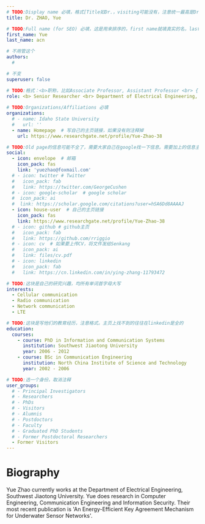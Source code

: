 ```yaml
---
# TODO:Display name 必填，格式[Title如Dr.，visiting可能没有，注意统一最高是Dr. 而不是Prof.] [全大写的Last name][, ][首字母大写的Last name]
title: Dr. ZHAO, Yue

# TODO:Full name (for SEO) 必填，这是用来排序的，first name就填真实的名，last_name一定按照excel填写
first_name: Yue
last_name: acn

# 不用管这个
authors:
  # 

# 不变
superuser: false

# TODO:格式：<b>职称，比如Associate Professor, Assistant Professor <br> {工作单位}, {工作国家:China、USA等}</b>
role: <b> Senior Researcher <br> Department of Electrical Engineering, <br>Southwest Jiaotong University, Chengdu, China</b>
 
# TODO:Organizations/Affiliations 必填
organizations:
  # - name: Idaho State University 
  #   url: ''
  - name: Homepage  # 写自己的主页链接，如果没有则注释掉
    url: https://www.researchgate.net/profile/Yue-Zhao-38

# TODO:Old page的信息可能不全了，需要大家自己在google找一下信息。需要加上的信息主要包含email、google scholar、个人主页、linkedin
social:
  - icon: envelope  # 邮箱
    icon_pack: fas
    link: 'yuezhao@foxmail.com'
  # - icon: twitter # Twitter
  #   icon_pack: fab  
  #   link: https://twitter.com/GeorgeCushen
  # - icon: google-scholar  # google scholar
  #  icon_pack: ai
  #  link: https://scholar.google.com/citations?user=hSA6Dd8AAAAJ
  - icon: house-user  # 自己的主页链接
    icon_pack: fas
    link: https://www.researchgate.net/profile/Yue-Zhao-38
  # - icon: github # github主页
  #   icon_pack: fab   
  #   link: https://github.com/rriggio
  # - icon: cv  # 如果要上传CV，将文件发给Senkang
  #   icon_pack: ai
  #   link: files/cv.pdf
  # - icon: linkedin 
  #   icon_pack: fab
  #   link: https://cn.linkedin.com/in/ying-zhang-11793472

# TODO:这块是自己的研究兴趣，均所有单词首字母大写
interests:
  - Cellular communication
  - Radio communication
  - Network communication
  - LTE

# TODO:这块是写他们的教育经历，注意格式。主页上找不到的往往在linkedin是全的
education:
  courses:
    - course: PhD in Information and Communication Systems
      institution: Southwest Jiaotong University
      year: 2006 - 2012
    - course: BSc in Communication Engineering
      institution: North China Institute of Science and Technology
      year: 2002 - 2006

# TODO:选一个身份，取消注释
user_groups:
  # - Principal Investigators
  # - Researchers
  # - PhDs
  # - Visitors
  # - Alumnis
  # - Postdoctors
  # - Faculty
  # - Graduated PhD Students
  # - Former Postdoctoral Researchers
  - Former Visitors
---
```

<!-- TODO:写自己的Biography -->
# Biography
<!-- 这部分不要写他们的PhD招生信息，直接复制他们主页的个人简介。实在没有，在excel备注一下{个人资料缺失}再提交给我 -->
<!-- <p style="text-align:justify">  -->
Yue Zhao currently works at the Department of Electrical Engineering, Southwest Jiaotong University. Yue does research in Computer Engineering, Communication Engineering and Information Security. Their most recent publication is 'An Energy-Efficient Key Agreement Mechanism for Underwater Sensor Networks'.

